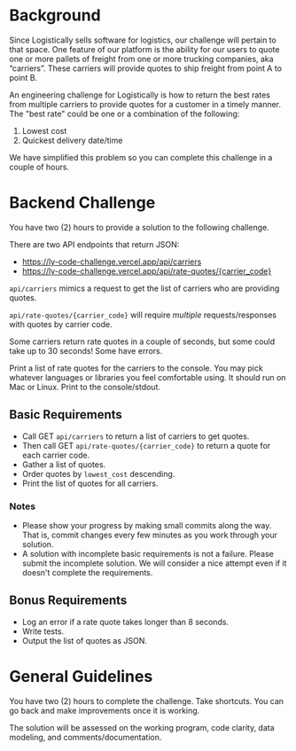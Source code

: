 # Background

Since Logistically sells software for logistics, our challenge will pertain to that space. One feature of our platform is the ability for our users to quote one or more pallets of freight from one or more trucking companies, aka “carriers”. These carriers will provide quotes to ship freight from point A to point B.

An engineering challenge for Logistically is how to return the best rates from multiple carriers to provide quotes for a customer in a timely manner. The "best rate" could be one or a combination of the following:

1. Lowest cost
2. Quickest delivery date/time

We have simplified this problem so you can complete this challenge in a couple of hours.

# Backend Challenge

You have two (2) hours to provide a solution to the following challenge.

There are two API endpoints that return JSON:

- https://ly-code-challenge.vercel.app/api/carriers
- https://ly-code-challenge.vercel.app/api/rate-quotes/{carrier_code}

`api/carriers` mimics a request to get the list of carriers who are providing quotes.

`api/rate-quotes/{carrier_code}` will require _multiple_ requests/responses with quotes by carrier code.

Some carriers return rate quotes in a couple of seconds, but some could take up to 30 seconds! Some have errors.

Print a list of rate quotes for the carriers to the console. You may pick whatever languages or libraries you feel comfortable using. It should run on Mac or Linux. Print to the console/stdout.

## Basic Requirements

- Call GET `api/carriers` to return a list of carriers to get quotes.
- Then call GET `api/rate-quotes/{carrier_code}` to return a quote for each carrier code.
- Gather a list of quotes.
- Order quotes by `lowest_cost` descending.
- Print the list of quotes for all carriers.

### Notes

- Please show your progress by making small commits along the way. That is, commit changes every few minutes as you work through your solution.
- A solution with incomplete basic requirements is not a failure. Please submit the incomplete solution. We will consider a nice attempt even if it doesn't complete the requirements.

## Bonus Requirements

- Log an error if a rate quote takes longer than 8 seconds.
- Write tests.
- Output the list of quotes as JSON.

# General Guidelines

You have two (2) hours to complete the challenge. Take shortcuts. You can go back and make improvements once it is working.

The solution will be assessed on the working program, code clarity, data modeling, and comments/documentation.
